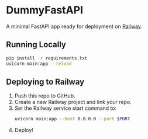 # DummyFastAPI

A minimal FastAPI app ready for deployment on [Railway](https://railway.app/).

## Running Locally

```sh
pip install -r requirements.txt
uvicorn main:app --reload
```

## Deploying to Railway

1. Push this repo to GitHub.
2. Create a new Railway project and link your repo.
3. Set the Railway service start command to:
   ```sh
   uvicorn main:app --host 0.0.0.0 --port $PORT
   ```
4. Deploy!
